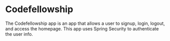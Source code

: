# Codefellowship
The Codefellowship app is an app that allows a user to signup, login, logout, and access the homepage. This app uses Spring Security to authenticate the user info.